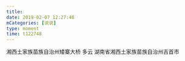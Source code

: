 ```yaml
---
title: 
date: 2019-02-07 12:27:48
mCategories: [说说]
type: moment
time: t122748
---
```


<div id="pics-20190207122748"></div>

<script src="/lib/moment/pics.js"></script>
<script>
var data = [
    {"link": "2019-02-07_000000.jpeg", "type": "shuoshuo"}
];
picsRender(data, "pics-20190207122748");
</script>

湘西土家族苗族自治州矮寨大桥 多云
湖南省湘西土家族苗族自治州吉首市
